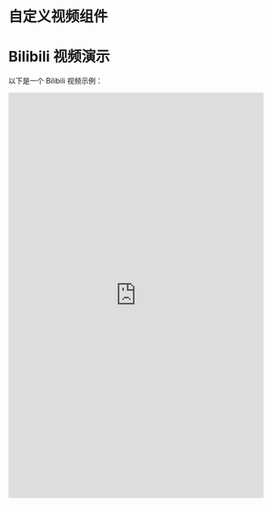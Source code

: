 # 自定义视频组件
<!-- 支持多语言字幕，可以通过 subtitles 属性传递字幕文件列表 -->

<animation
      videoSrc="/docs/video.mp4" 
      :subtitles="subtitles"
    />

# Bilibili 视频演示

以下是一个 Bilibili 视频示例：

<iframe
  width="100%"
  height="800px"
  src="https://www.bilibili.com/video/BV1Yg4y127Fp?vd_source=3e46d32094b981673e11bfbadc3d8bf1"
  scrolling="no"
  border="0"
  frameborder="no"
  framespacing="0"
  allowfullscreen="true"
>视频</iframe>

